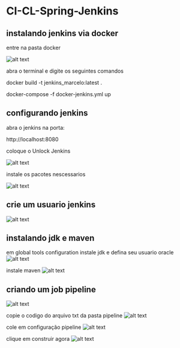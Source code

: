 # CI-CL-Spring-Jenkins

## instalando jenkins via docker

entre na pasta docker

![alt text](https://i.imgur.com/bypxe7K.png)

abra o terminal e digite os seguintes comandos

docker build -t jenkins_marcelo:latest .

docker-compose -f docker-jenkins.yml up

## configurando jenkins

abra o jenkins na porta:

http://localhost:8080

coloque o Unlock Jenkins

![alt text](https://i.imgur.com/zzafKAt.png)

instale os pacotes nescessarios 

![alt text](https://i.imgur.com/rSuRMu5.png)

## crie um usuario jenkins

![alt text](https://i.imgur.com/GQAcL6u.png)

## instalando jdk e maven

em global tools configuration
instale jdk e defina seu usuario oracle
![alt text](https://i.imgur.com/uJeC06r.png)

instale maven 
![alt text](https://i.imgur.com/XrzU4DK.png)

## criando um job pipeline

![alt text](https://i.imgur.com/JQa4Ekz.png)

copie o codigo do arquivo txt da pasta pipeline
![alt text](https://i.imgur.com/wYyZ7eK.png)

cole em configuração pipeline
![alt text](https://i.imgur.com/GAVfL1A.png)

clique em construir agora
![alt text](https://i.imgur.com/TT5x0FH.png)





